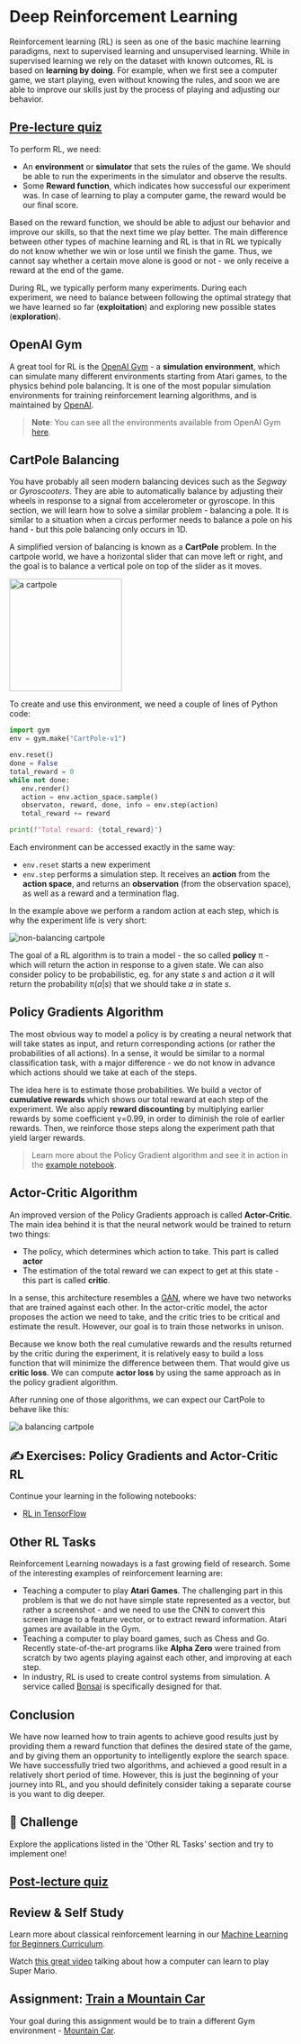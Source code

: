 # Deep Reinforcement Learning

Reinforcement learning (RL) is seen as one of the basic machine learning paradigms, next to supervised learning and unsupervised learning. While in supervised learning we rely on the dataset with known outcomes, RL is based on **learning by doing**. For example, when we first see a computer game, we start playing, even without knowing the rules, and soon we are able to improve our skills just by the process of playing and adjusting our behavior.

## [Pre-lecture quiz](https://lemon-grass-0b79cf70f.1.azurestaticapps.net/quiz/122)

To perform RL, we need:

* An **environment** or **simulator** that sets the rules of the game. We should be able to run the experiments in the simulator and observe the results.
* Some **Reward function**, which indicates how successful our experiment was. In case of learning to play a computer game, the reward would be our final score.

Based on the reward function, we should be able to adjust our behavior and improve our skills, so that the next time we play better. The main difference between other types of machine learning and RL is that in RL we typically do not know whether we win or lose until we finish the game. Thus, we cannot say whether a certain move alone is good or not - we only receive a reward at the end of the game.

During RL, we typically perform many experiments. During each experiment, we need to balance between following the optimal strategy that we have learned so far (**exploitation**) and exploring new possible states (**exploration**).

## OpenAI Gym

A great tool for RL is the [OpenAI Gym](https://gym.openai.com/) - a **simulation environment**, which can simulate many different environments starting from Atari games, to the physics behind pole balancing. It is one of the most popular simulation environments for training reinforcement learning algorithms, and is maintained by [OpenAI](https://openai.com/).

> **Note**: You can see all the environments available from OpenAI Gym [here](https://gym.openai.com/envs/#classic_control).

## CartPole Balancing

You have probably all seen modern balancing devices such as the *Segway* or *Gyroscooters*. They are able to automatically balance by adjusting their wheels in response to a signal from accelerometer or gyroscope. In this section, we will learn how to solve a similar problem - balancing a pole. It is similar to a situation when a circus performer needs to balance a pole on his hand - but this pole balancing only occurs in 1D.

A simplified version of balancing is known as a **CartPole** problem. In the cartpole world, we have a horizontal slider that can move left or right, and the goal is to balance a vertical pole on top of the slider as it moves.

<img alt="a cartpole" src="images/cartpole.png" width="200"/>

To create and use this environment, we need a couple of lines of Python code:

```python
import gym
env = gym.make("CartPole-v1")

env.reset()
done = False
total_reward = 0
while not done:
   env.render()
   action = env.action_space.sample()
   observaton, reward, done, info = env.step(action)
   total_reward += reward

print(f"Total reward: {total_reward}")
```

Each environment can be accessed exactly in the same way:
* `env.reset` starts a new experiment
* `env.step` performs a simulation step. It receives an **action** from the **action space**, and returns an **observation** (from the observation space), as well as a reward and a termination flag.

In the example above we perform a random action at each step, which is why the experiment life is very short:

![non-balancing cartpole](images/cartpole-nobalance.gif)

The goal of a RL algorithm is to train a model - the so called **policy** &pi; - which will return the action in response to a given state. We can also consider policy to be probabilistic, eg. for any state *s* and action *a* it will return the probability &pi;(*a*|*s*) that we should take *a* in state *s*.

## Policy Gradients Algorithm

The most obvious way to model a policy is by creating a neural network that will take states as input, and return corresponding actions (or rather the probabilities of all actions). In a sense, it would be similar to a normal classification task, with a major difference - we do not know in advance which actions should we take at each of the steps.

The idea here is to estimate those probabilities. We build a vector of **cumulative rewards** which shows our total reward at each step of the experiment. We also apply **reward discounting** by multiplying earlier rewards by some coefficient &gamma;=0.99, in order to diminish the role of earlier rewards. Then, we reinforce those steps along the experiment path that yield larger rewards.

> Learn more about the Policy Gradient algorithm and see it in action in the [example notebook](CartPole-RL-TF.ipynb).

## Actor-Critic Algorithm

An improved version of the Policy Gradients approach is called **Actor-Critic**. The main idea behind it is that the neural network would be trained to return two things:

* The policy, which determines which action to take. This part is called **actor**
* The estimation of the total reward we can expect to get at this state - this part is called **critic**.

In a sense, this architecture resembles a [GAN](../../4-ComputerVision/10-GANs/README.md), where we have two networks that are trained against each other. In the actor-critic model, the actor proposes the action we need to take, and the critic tries to be critical and estimate the result. However, our goal is to train those networks in unison.

Because we know both the real cumulative rewards and the results returned by the critic during the experiment, it is relatively easy to build a loss function that will minimize the difference between them. That would give us **critic loss**. We can compute **actor loss** by using the same approach as in the policy gradient algorithm.

After running one of those algorithms, we can expect our CartPole to behave like this:

![a balancing cartpole](images/cartpole-balance.gif)

## ✍️ Exercises: Policy Gradients and Actor-Critic RL

Continue your learning in the following notebooks:

* [RL in TensorFlow](CartPole-RL-TF.ipynb)

## Other RL Tasks

Reinforcement Learning nowadays is a fast growing field of research. Some of the interesting examples of reinforcement learning are:

* Teaching a computer to play **Atari Games**. The challenging part in this problem is that we do not have simple state represented as a vector, but rather a screenshot - and we need to use the CNN to convert this screen image to a feature vector, or to extract reward information. Atari games are available in the Gym.
* Teaching a computer to play board games, such as Chess and Go. Recently state-of-the-art programs like **Alpha Zero** were trained from scratch by two agents playing against each other, and improving at each step.
* In industry, RL is used to create control systems from simulation. A service called [Bonsai](https://azure.microsoft.com/services/project-bonsai/?WT.mc_id=academic-57639-dmitryso) is specifically designed for that.

## Conclusion

We have now learned how to train agents to achieve good results just by providing them a reward function that defines the desired state of the game, and by giving them an opportunity to intelligently explore the search space. We have successfully tried two algorithms, and achieved a good result in a relatively short period of time. However, this is just the beginning of your journey into RL, and you should definitely consider taking a separate course is you want to dig deeper.

## 🚀 Challenge

Explore the applications listed in the 'Other RL Tasks' section and try to implement one!

## [Post-lecture quiz](https://lemon-grass-0b79cf70f.1.azurestaticapps.net/quiz/222)

## Review & Self Study

Learn more about classical reinforcement learning in our [Machine Learning for Beginners Curriculum](https://github.com/microsoft/ML-For-Beginners/blob/main/8-Reinforcement/README.md).

Watch [this great video](https://www.youtube.com/watch?v=qv6UVOQ0F44) talking about how a computer can learn to play Super Mario.

## Assignment: [Train a Mountain Car](lab/README.md)

Your goal during this assignment would be to train a different Gym environment - [Mountain Car](https://www.gymlibrary.ml/environments/classic_control/mountain_car/).
